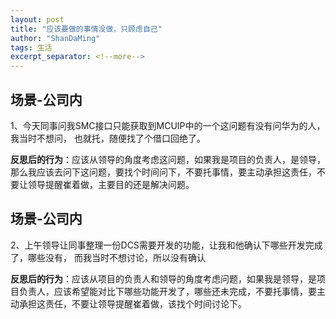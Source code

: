 ```yaml
---
layout: post
title: "应该要做的事情没做，只顾虑自己"
author: "ShanDaMing"
tags: 生活
excerpt_separator: <!--more-->
---
```


## 场景-公司内
1、今天同事问我SMC接口只能获取到MCUIP中的一个这问题有没有问华为的人，我当时不想问，<!--more--> 也就托，随便找了个借口回绝了。

**反思后的行为**：应该从领导的角度考虑这问题，如果我是项目的负责人，是领导，那么我应该去问下这问题，要找个时间问下，不要托事情，要主动承担这责任，不要让领导提醒崔着做，主要目的还是解决问题。

## 场景-公司内
2、上午领导让同事整理一份DCS需要开发的功能，让我和他确认下哪些开发完成了，哪些没有，<!--more--> 而我当时不想讨论，所以没有确认

**反思后的行为**：应该从项目的负责人和领导的角度考虑问题，如果我是领导，是项目负责人，应该希望能对比下哪些功能开发了，哪些还未完成，不要托事情，要主动承担这责任，不要让领导提醒崔着做，该找个时间讨论下。
